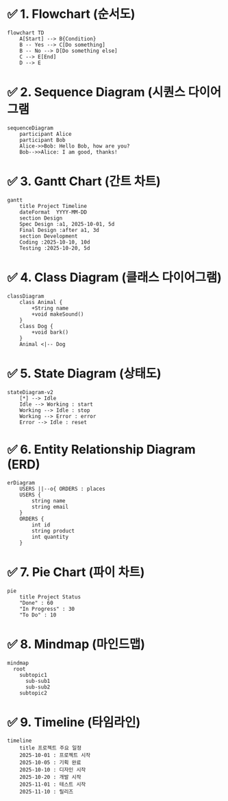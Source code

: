 # ✅ 1. Flowchart (순서도)
```mermaid
flowchart TD
    A[Start] --> B{Condition}
    B -- Yes --> C[Do something]
    B -- No --> D[Do something else]
    C --> E[End]
    D --> E
```

# ✅ 2. Sequence Diagram (시퀀스 다이어그램
```mermaid
sequenceDiagram
    participant Alice
    participant Bob
    Alice->>Bob: Hello Bob, how are you?
    Bob-->>Alice: I am good, thanks!
```

# ✅ 3. Gantt Chart (간트 차트)
```mermaid
gantt
    title Project Timeline
    dateFormat  YYYY-MM-DD
    section Design
    Spec Design :a1, 2025-10-01, 5d
    Final Design :after a1, 3d
    section Development
    Coding :2025-10-10, 10d
    Testing :2025-10-20, 5d
```

# ✅ 4. Class Diagram (클래스 다이어그램)
```mermaid
classDiagram
    class Animal {
        +String name
        +void makeSound()
    }
    class Dog {
        +void bark()
    }
    Animal <|-- Dog
```

# ✅ 5. State Diagram (상태도)
```mermaid
stateDiagram-v2
    [*] --> Idle
    Idle --> Working : start
    Working --> Idle : stop
    Working --> Error : error
    Error --> Idle : reset
```

# ✅ 6. Entity Relationship Diagram (ERD)
```mermaid
erDiagram
    USERS ||--o{ ORDERS : places
    USERS {
        string name
        string email
    }
    ORDERS {
        int id
        string product
        int quantity
    }
```

# ✅ 7. Pie Chart (파이 차트)
```mermaid
pie
    title Project Status
    "Done" : 60
    "In Progress" : 30
    "To Do" : 10
```

# ✅ 8. Mindmap (마인드맵)
```mermaid
mindmap
  root
    subtopic1
      sub-sub1
      sub-sub2
    subtopic2
```



# ✅ 9. Timeline (타임라인)
```mermaid
timeline
    title 프로젝트 주요 일정
    2025-10-01 : 프로젝트 시작
    2025-10-05 : 기획 완료
    2025-10-10 : 디자인 시작
    2025-10-20 : 개발 시작
    2025-11-01 : 테스트 시작
    2025-11-10 : 릴리즈
```
